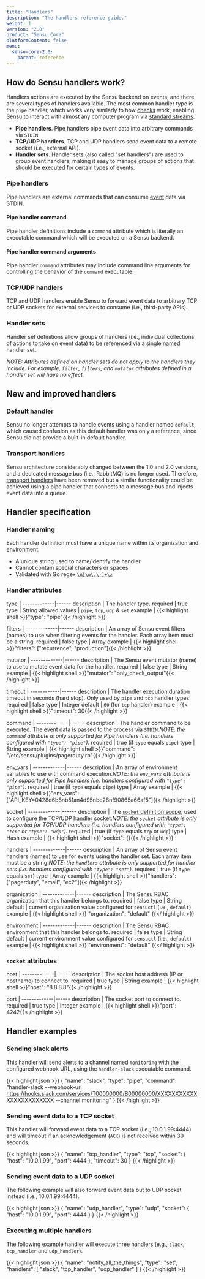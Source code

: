 ```yaml
---
title: "Handlers"
description: "The handlers reference guide."
weight: 1
version: "2.0"
product: "Sensu Core"
platformContent: false
menu:
  sensu-core-2.0:
    parent: reference
---
```


## How do Sensu handlers work?

Handlers actions are executed by the Sensu backend on events, and there are
several types of handlers available. The most common handler type is the `pipe`
handler, which works very similarly to how [checks][1] work, enabling Sensu to
interact with almost any computer program via [standard streams][2].

- **Pipe handlers**. Pipe handlers pipe event data into arbitrary commands via
  `STDIN`.
- **TCP/UDP handlers**. TCP and UDP handlers send event data to a remote socket
  (i.e., external API).
- **Handler sets**. Handler sets (also called "set handlers") are used to group
  event handlers, making it easy to manage groups of actions that should be
  executed for certain types of events.

### Pipe handlers

Pipe handlers are external commands that can consume [event][3] data via STDIN.

#### Pipe handler command

Pipe handler definitions include a `command` attribute which is literally an
executable command which will be executed on a Sensu backend.

#### Pipe handler command arguments

Pipe handler `command` attributes may include command line arguments for
controlling the behavior of the `command` executable.

### TCP/UDP handlers

TCP and UDP handlers enable Sensu to forward event data to arbitrary TCP or UDP
sockets for external services to consume (i.e., third-party APIs).

### Handler sets

Handler set definitions allow groups of handlers (i.e., individual collections
of actions to take on event data) to be referenced via a single named handler
set.

_NOTE: Attributes defined on handler sets do not apply to the handlers they
include. For example, `filter`, `filters`, and `mutator` attributes defined 
in a handler set will have no effect._

## New and improved handlers

### Default handler

Sensu no longer attempts to handle events using a handler named `default`, which
caused confusion as this default handler was only a reference, since Sensu did
not provide a built-in default handler.

### Transport handlers

Sensu architecture considerably changed between the 1.0 and 2.0 versions, and a
dedicated message bus (i.e., RabbitMQ) is no longer used. Therefore, [transport
handlers][5] have been removed but a similar functionality could be achieved
using a pipe handler that connects to a message bus and injects event data into
a queue.

## Handler specification

### Handler naming

Each handler definition must have a unique name within its organization and
environment.

* A unique string used to name/identify the handler
* Cannot contain special characters or spaces
* Validated with Go regex [`\A[\w\.\-]+\z`](https://regex101.com/r/zo9mQU/2)

### Handler attributes

type         | 
-------------|------
description  | The handler type.
required     | true
type         | String
allowed values | `pipe`, `tcp`, `udp` & `set`
example      | {{< highlight shell >}}"type": "pipe"{{< /highlight >}}

filters      | 
-------------|------
description  | An array of Sensu event filters (names) to use when filtering events for the handler. Each array item must be a string.
required     | false
type         | Array
example      | {{< highlight shell >}}"filters": ["recurrence", "production"]{{< /highlight >}}

mutator      | 
-------------|------
description  | The Sensu event mutator (name) to use to mutate event data for the handler.
required     | false
type         | String
example      | {{< highlight shell >}}"mutator": "only_check_output"{{< /highlight >}}

timeout     | 
------------|------
description | The handler execution duration timeout in seconds (hard stop). Only used by `pipe` and `tcp` handler types.
required    | false
type        | Integer
default     | `60` (for `tcp` handler)
example     | {{< highlight shell >}}"timeout": 30{{< /highlight >}}

command      | 
-------------|------
description  | The handler command to be executed. The event data is passed to the process via `STDIN`._NOTE: the `command` attribute is only supported for Pipe handlers (i.e. handlers configured with `"type": "pipe"`)._
required     | true (if `type` equals `pipe`)
type         | String
example      | {{< highlight shell >}}"command": "/etc/sensu/plugins/pagerduty.rb"{{< /highlight >}}

env_vars      | 
-------------|------
description  | An array of environment variables to use with command execution._NOTE: the `env_vars` attribute is only supported for Pipe handlers (i.e. handlers configured with `"type": "pipe"`)._
required     | true (if `type` equals `pipe`)
type         | Array
example      | {{< highlight shell >}}"env_vars": ["API_KEY=0428d6b8nb51an4d95nbe28nf90865a66af5"]{{< /highlight >}}

socket       | 
-------------|------
description  | The [`socket` definition scope][6], used to configure the TCP/UDP handler socket._NOTE: the `socket` attribute is only supported for TCP/UDP handlers (i.e. handlers configured with `"type": "tcp"` or `"type": "udp"`)._
required     | true (if `type` equals `tcp` or `udp`)
type         | Hash
example      | {{< highlight shell >}}"socket": {}{{< /highlight >}}

handlers     | 
-------------|------
description  | An array of Sensu event handlers (names) to use for events using the handler set. Each array item must be a string._NOTE: the `handlers` attribute is only supported for handler sets (i.e. handlers configured with `"type": "set"`)._
required     | true (if `type` equals `set`)
type         | Array
example      | {{< highlight shell >}}"handlers": ["pagerduty", "email", "ec2"]{{< /highlight >}}

organization | 
-------------|------ 
description  | The Sensu RBAC organization that this handler belongs to.
required     | false 
type         | String
default      | current organization value configured for `sensuctl` (i.e., `default`) 
example      | {{< highlight shell >}}
  "organization": "default"
{{</ highlight >}}

environment  | 
-------------|------ 
description  | The Sensu RBAC environment that this handler belongs to.
required     | false 
type         | String 
default      | current environment value configured for `sensuctl` (i.e., `default`) 
example      | {{< highlight shell >}}
  "environment": "default"
{{</ highlight >}}

### `socket` attributes

host         | 
-------------|------
description  | The socket host address (IP or hostname) to connect to.
required     | true
type         | String
example      | {{< highlight shell >}}"host": "8.8.8.8"{{< /highlight >}}

port         | 
-------------|------
description  | The socket port to connect to.
required     | true
type         | Integer
example      | {{< highlight shell >}}"port": 4242{{< /highlight >}}

## Handler examples

### Sending slack alerts

This handler will send alerts to a channel named `monitoring` with the
configured webhook URL, using the `handler-slack` executable command.

{{< highlight json >}}
{
  "name": "slack",
  "type": "pipe",
  "command": "handler-slack --webhook-url https://hooks.slack.com/services/T00000000/B00000000/XXXXXXXXXXXXXXXXXXXXXXXX --channel monitoring"
}
{{< /highlight >}}

### Sending event data to a TCP socket

This handler will forward event data to a TCP socker (i.e., 10.0.1.99:4444) and
will timeout if an acknowledgement (`ACK`) is not received within 30 seconds.

{{< highlight json >}}
{
  "name": "tcp_handler",
  "type": "tcp",
  "socket": {
    "host": "10.0.1.99",
    "port": 4444
  },
  "timeout": 30
}
{{< /highlight >}}

### Sending event data to a UDP socket

The following example will also forward event data but to UDP socket instead
(i.e., 10.0.1.99:4444).

{{< highlight json >}}
{
  "name": "udp_handler",
  "type": "udp",
  "socket": {
    "host": "10.0.1.99",
    "port": 4444
  }
}
{{< /highlight >}}

### Executing multiple handlers

The following example handler will execute three handlers (e.g., `slack`,
`tcp_handler` and `udp_handler`).

{{< highlight json >}}
{
  "name": "notify_all_the_things",
  "type": "set",
  "handlers": [
    "slack",
    "tcp_handler",
    "udp_handler"
  ]
}
{{< /highlight >}}

[1]: ../checks/
[2]: https://en.wikipedia.org/wiki/Standard_streams
[3]: ../events/
[4]: ../../../1.2/reference/handlers/#the-default-handler
[5]: ../../../1.2/reference/handlers/#transport-handlers
[6]: #socket-attributes